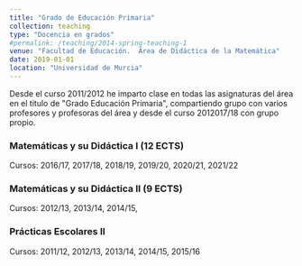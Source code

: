 ```yaml
---
title: "Grado de Educación Primaria"
collection: teaching
type: "Docencia en grados"
#permalink: /teaching/2014-spring-teaching-1
venue: "Facultad de Educación.  Área de Didáctica de la Matemática"
date: 2019-01-01
location: "Universidad de Murcia"
---
```


Desde el curso 2011/2012 he imparto clase en todas las asignaturas del área en el titulo de "Grado Educación Primaria",
 compartiendo grupo con varios profesores y profesoras del área y desde el curso 2012017/18 con grupo propio.



### Matemáticas y su Didáctica I (12 ECTS)

Cursos: 2016/17, 2017/18, 2018/19, 2019/20, 2020/21, 2021/22

###  Matemáticas y su Didáctica II (9 ECTS)

Cursos: 2012/13, 2013/14, 2014/15, 

### Prácticas Escolares II

Cursos: 2011/12, 2012/13, 2013/14, 2014/15, 2015/16
